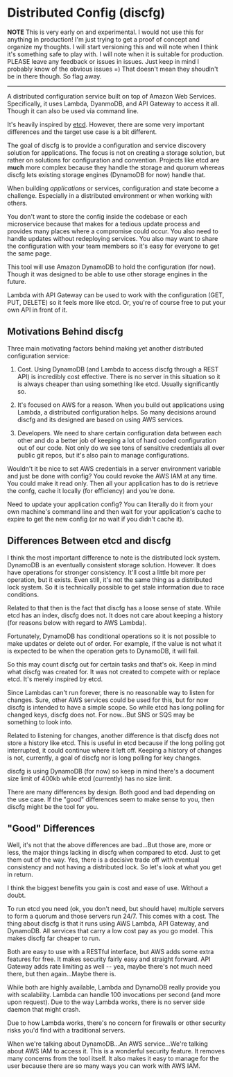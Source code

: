 # Distributed Config (discfg)

**NOTE** This is very early on and experimental. I would not use this for anything in production!
I'm just trying to get a proof of concept and organize my thoughts. I will start versioning this
and will note when I think it's something safe to play with. I will note when it is suitable
for production. PLEASE leave any feedback or issues in issues. Just keep in mind I probably
know of the obvious issues =) That doesn't mean they shoudln't be in there though. So flag away.

------

A distributed configuration service built on top of Amazon Web Services. Specifically, it uses 
Lambda, DyanmoDB, and API Gateway to access it all. Though it can also be used via command line.

It's heavily inspired by [etcd](https://github.com/coreos/etcd). However, there are some very
important differences and the target use case is a bit different.

The goal of discfg is to provide a configuration and service discovery solution for applications. 
The focus is not on creating a storage solution, but rather on solutions for configuration and
convention. Projects like etcd are **much** more complex because they handle the storage and 
quorum whereas discfg lets existing storage engines (DynamoDB for now) handle that.


When building _applications_ or services, configuration and state become a challenge. Especially 
in a distributed environment or when working with others.

You don't want to store the config inside the codebase or each microservice because that makes for
a tedious update process and provides many places where a compromise could occur. You also need
to handle updates without redeploying services. You also may want to share the configuration with 
your team members so it's easy for everyone to get the same page.

This tool will use Amazon DynamoDB to hold the configuration (for now). Though it was designed to 
be able to use other storage engines in the future.

Lambda with API Gateway can be used to work with the configuration (GET, PUT, DELETE) so it feels 
more like etcd. Or, you're of course free to put your own API in front of it.

## Motivations Behind discfg

Three main motivating factors behind making yet another distributed configuration service:

1. Cost. Using DynamoDB (and Lambda to access discfg through a REST API) is incredibly cost effective. 
There is no server in this situation so it is always cheaper than using something like etcd. Usually 
significantly so.

2. It's focused on AWS for a reason. When you build out applications using Lambda, a distributed 
configuration helps. So many decisions around discfg and its designed are based on using AWS services.

3. Developers. We need to share certain configuration data between each other and do a better job of 
keeping a lot of hard coded configuration out of our code. Not only do we see tons of sensitive credentials
all over public git repos, but it's also pain to manage configurations.

Wouldn't it be nice to set AWS credentials in a server environment variable and just be done with config? 
You could revoke the AWS IAM at any time. You could make it read only. Then all your application has to do 
is retrieve the confg, cache it locally (for efficiency) and you're done.

Need to update your application config? You can literally do it from your own machine's command line and
then wait for your application's cache to expire to get the new config (or no wait if you didn't cache it).

## Differences Between etcd and discfg

I think the most important difference to note is the distributed lock system. DynamoDB is an eventually
consistent storage solution. However. It does have operations for stronger consistency. It'll cost a little
bit more per operation, but it exists. Even still, it's not the same thing as a distributed lock system.
So it is technically possible to get stale information due to race conditions.

Related to that then is the fact that discfg has a loose sense of state. While etcd has an index, discfg
does not. It does not care about keeping a history (for reasons below with regard to AWS Lambda).

Fortunately, DynamoDB has conditional operations so it is not possible to make updates or delete out of order.
For example, if the value is not what it is expected to be when the operation gets to DynamoDB, it will fail.

So this may count discfg out for certain tasks and that's ok. Keep in mind what discfg was created for. 
It was not created to compete with or replace etcd. It's merely inspired by etcd.

Since Lambdas can't run forever, there is no reasonable way to listen for changes. Sure, other AWS services
could be used for this, but for now discfg is intended to have a simple scope. So while etcd has long polling 
for changed keys, discfg does not. For now...But SNS or SQS may be something to look into.

Related to listening for changes, another difference is that discfg does not store a history like etcd. 
This is useful in etcd because if the long polling got interrupted, it could continue where it left off.
Keeping a history of changes is not, currently, a goal of discfg nor is long polling for key changes.

discfg is using DynamoDB (for now) so keep in mind there's a document size limit of 400kb while etcd 
(currently) has no size limit.

There are many differences by design. Both good and bad depending on the use case. If the "good" differences
seem to make sense to you, then discfg might be the tool for you.

## "Good" Differences

Well, it's not that the above differences are bad...But those are, more or less, the major things lacking
in discfg when compared to etcd. Just to get them out of the way. Yes, there is a decisive trade off with 
eventual consistency and not having a distributed lock. So let's look at what you get in return.

I think the biggest benefits you gain is cost and ease of use. Without a doubt.

To run etcd you need (ok, you don't need, but should have) multiple servers to form a quorum and those servers 
run 24/7. This comes with a cost. The thing about discfg is that it runs using AWS Lambda, API Gateway, and 
DynamoDB. All services that carry a low cost pay as you go model. This makes discfg far cheaper to run.

Both are easy to use with a RESTful interface, but AWS adds some extra features for free. It makes security
fairly easy and straight forward. API Gateway adds rate limiting as well -- yea, maybe there's not much 
need there, but then again...Maybe there is.

While both are highly available, Lambda and DynamoDB really provide you with scalability. Lambda can
handle 100 invocations per second (and more upon request). Due to the way Lambda works, there is no 
server side daemon that might crash.

Due to how Lambda works, there's no concern for firewalls or other security risks you'd find with 
a traditional servers.

When we're talking about DynamoDB...An AWS service...We're talking about AWS IAM to access it. This is 
a wonderful security feature. It removes many concerns from the tool itself. It also makes it easy to manage
for the user because there are so many ways you can work with AWS IAM.